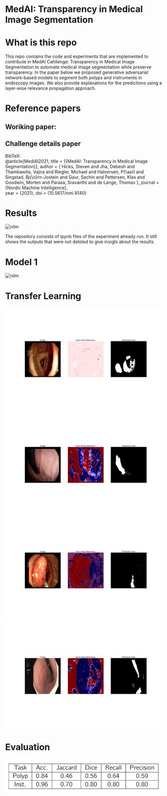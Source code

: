 # MedAI: Transparency in Medical Image Segmentation

# What is this repo
This repo contains the code and experiments that are implemented to contribute in MedAI Cahllenge: Transparency in Medical Image Segmentation to automate medical image segmentation while preserve transparency. In the paper below we proposed generative adversarial network-based models to segment both polyps and instruments in endoscopy images. We also provide explanations for the predictions using a layer-wise relevance propagation approach.  

# Reference papers
## Woriking paper:

## Challenge details paper
  
BibTeX:  
@article{MediAI2021,
    title = {{MedAI: Transparency in Medical Image Segmentation}},
    author = {
        Hicks, Steven and
        Jha, Debesh and
        Thambawita, Vajira and
        Riegler, Michael and
        Halvorsen, P{\aa}l and
        Singstad, Bj{\o}rn-Jostein and
        Gaur, Sachin and
        Pettersen, Klas and
        Goodwin, Morten and
        Parasa, Sravanthi and
        de Lange, Thomas
    },
    journal = {Nordic Machine Intelligence},   
    year = {2021},
    doi = {10.5617/nmi.9140}
    

  

# Results

![nilm](figures/NILM.png)

The repository consists of ipynb files of the experiment already run. It still shows the outputs that were not deleted to give insigts about the results.  

# Model 1

![nilm](figures/GANNILM.png)

# Transfer Learning
![polyp1](figures/1afe16bd-7aef-44e0-9175-850aeffbb82b.jpg)
![polyp2](figures/2b6f382c-259f-486f-bb21-0f1b38c93c3d.jpg)
![inst1](figures/0f17e181-13dc-44f9-ae84-ccfbc1dcff6f.jpg)
![inst2](figures/1e20276f-b5df-48f8-9c57-4dcf549c4469.jpg)

# Evaluation


![score](figures/testsocre.png)

